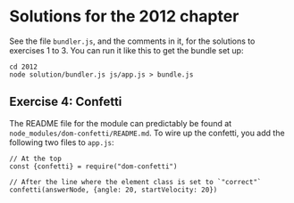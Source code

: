 # Solutions for the 2012 chapter

See the file `bundler.js`, and the comments in it, for the solutions
to exercises 1 to 3. You can run it like this to get the bundle set
up:

    cd 2012
    node solution/bundler.js js/app.js > bundle.js

## Exercise 4: Confetti

The README file for the module can predictably be found at
`node_modules/dom-confetti/README.md`. To wire up the confetti, you
add the following two files to `app.js`:

    // At the top
    const {confetti} = require("dom-confetti")
    
    // After the line where the element class is set to `"correct"`
    confetti(answerNode, {angle: 20, startVelocity: 20})
